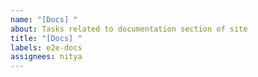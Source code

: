 ```yaml
---
name: "[Docs] "
about: Tasks related to documentation section of site
title: "[Docs] "
labels: e2e-docs
assignees: nitya
---
```

